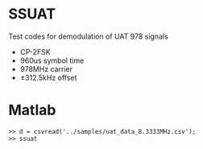 # SSUAT

Test codes for demodulation of UAT 978 signals

* CP-2FSK
* 960us symbol time
* 978MHz carrier
* ±312.5kHz offset


# Matlab

```
>> d = csvread('../samples/uat_data_8.3333MHz.csv');
>> ssuat
```


